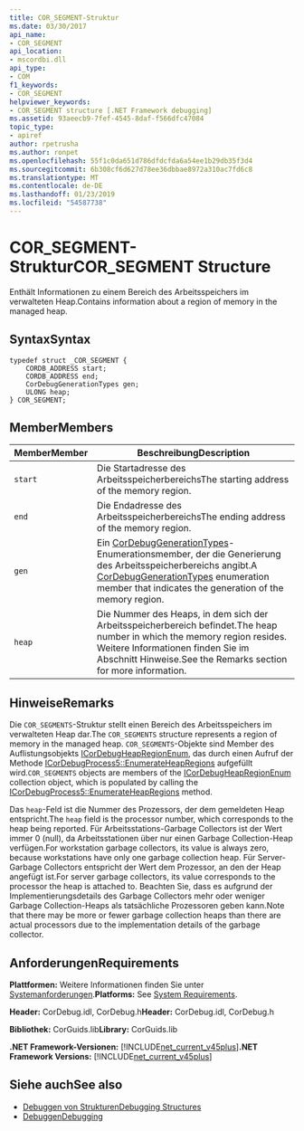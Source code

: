 ```yaml
---
title: COR_SEGMENT-Struktur
ms.date: 03/30/2017
api_name:
- COR_SEGMENT
api_location:
- mscordbi.dll
api_type:
- COM
f1_keywords:
- COR_SEGMENT
helpviewer_keywords:
- COR_SEGMENT structure [.NET Framework debugging]
ms.assetid: 93aeecb9-7fef-4545-8daf-f566dfc47084
topic_type:
- apiref
author: rpetrusha
ms.author: ronpet
ms.openlocfilehash: 55f1c0da651d786dfdcfda6a54ee1b29db35f3d4
ms.sourcegitcommit: 6b308cf6d627d78ee36dbbae8972a310ac7fd6c8
ms.translationtype: MT
ms.contentlocale: de-DE
ms.lasthandoff: 01/23/2019
ms.locfileid: "54587738"
---
```

# <a name="corsegment-structure"></a><span data-ttu-id="c6c5e-102">COR_SEGMENT-Struktur</span><span class="sxs-lookup"><span data-stu-id="c6c5e-102">COR_SEGMENT Structure</span></span>
<span data-ttu-id="c6c5e-103">Enthält Informationen zu einem Bereich des Arbeitsspeichers im verwalteten Heap.</span><span class="sxs-lookup"><span data-stu-id="c6c5e-103">Contains information about a region of memory in the managed heap.</span></span>  
  
## <a name="syntax"></a><span data-ttu-id="c6c5e-104">Syntax</span><span class="sxs-lookup"><span data-stu-id="c6c5e-104">Syntax</span></span>  
  
```  
typedef struct _COR_SEGMENT {  
    CORDB_ADDRESS start;            
    CORDB_ADDRESS end;              
    CorDebugGenerationTypes gen;    
    ULONG heap;                     
} COR_SEGMENT;  
```  
  
## <a name="members"></a><span data-ttu-id="c6c5e-105">Member</span><span class="sxs-lookup"><span data-stu-id="c6c5e-105">Members</span></span>  
  
|<span data-ttu-id="c6c5e-106">Member</span><span class="sxs-lookup"><span data-stu-id="c6c5e-106">Member</span></span>|<span data-ttu-id="c6c5e-107">Beschreibung</span><span class="sxs-lookup"><span data-stu-id="c6c5e-107">Description</span></span>|  
|------------|-----------------|  
|`start`|<span data-ttu-id="c6c5e-108">Die Startadresse des Arbeitsspeicherbereichs</span><span class="sxs-lookup"><span data-stu-id="c6c5e-108">The starting address of the memory region.</span></span>|  
|`end`|<span data-ttu-id="c6c5e-109">Die Endadresse des Arbeitsspeicherbereichs</span><span class="sxs-lookup"><span data-stu-id="c6c5e-109">The ending address of the memory region.</span></span>|  
|`gen`|<span data-ttu-id="c6c5e-110">Ein [CorDebugGenerationTypes](../../../../docs/framework/unmanaged-api/debugging/cordebuggenerationtypes-enumeration.md)-Enumerationsmember, der die Generierung des Arbeitsspeicherbereichs angibt.</span><span class="sxs-lookup"><span data-stu-id="c6c5e-110">A [CorDebugGenerationTypes](../../../../docs/framework/unmanaged-api/debugging/cordebuggenerationtypes-enumeration.md) enumeration member that indicates the generation of the memory region.</span></span>|  
|`heap`|<span data-ttu-id="c6c5e-111">Die Nummer des Heaps, in dem sich der Arbeitsspeicherbereich befindet.</span><span class="sxs-lookup"><span data-stu-id="c6c5e-111">The heap number in which the memory region resides.</span></span> <span data-ttu-id="c6c5e-112">Weitere Informationen finden Sie im Abschnitt Hinweise.</span><span class="sxs-lookup"><span data-stu-id="c6c5e-112">See the Remarks section for more information.</span></span>|  
  
## <a name="remarks"></a><span data-ttu-id="c6c5e-113">Hinweise</span><span class="sxs-lookup"><span data-stu-id="c6c5e-113">Remarks</span></span>  
 <span data-ttu-id="c6c5e-114">Die `COR_SEGMENTS`-Struktur stellt einen Bereich des Arbeitsspeichers im verwalteten Heap dar.</span><span class="sxs-lookup"><span data-stu-id="c6c5e-114">The `COR_SEGMENTS` structure represents a region of memory in the managed heap.</span></span>  <span data-ttu-id="c6c5e-115">`COR_SEGMENTS`-Objekte sind Member des Auflistungsobjekts [ICorDebugHeapRegionEnum](../../../../docs/framework/unmanaged-api/debugging/icordebugheapsegmentenum-interface.md), das durch einen Aufruf der Methode [ICorDebugProcess5::EnumerateHeapRegions](../../../../docs/framework/unmanaged-api/debugging/icordebugprocess5-enumerateheapregions-method.md) aufgefüllt wird.</span><span class="sxs-lookup"><span data-stu-id="c6c5e-115">`COR_SEGMENTS` objects are members of the [ICorDebugHeapRegionEnum](../../../../docs/framework/unmanaged-api/debugging/icordebugheapsegmentenum-interface.md) collection object, which is populated by calling the [ICorDebugProcess5::EnumerateHeapRegions](../../../../docs/framework/unmanaged-api/debugging/icordebugprocess5-enumerateheapregions-method.md) method.</span></span>  
  
 <span data-ttu-id="c6c5e-116">Das `heap`-Feld ist die Nummer des Prozessors, der dem gemeldeten Heap entspricht.</span><span class="sxs-lookup"><span data-stu-id="c6c5e-116">The `heap` field is the processor number, which corresponds to the heap being reported.</span></span> <span data-ttu-id="c6c5e-117">Für Arbeitsstations-Garbage Collectors ist der Wert immer 0 (null), da Arbeitsstationen über nur einen Garbage Collection-Heap verfügen.</span><span class="sxs-lookup"><span data-stu-id="c6c5e-117">For workstation garbage collectors, its value is always zero, because workstations have only one garbage collection heap.</span></span> <span data-ttu-id="c6c5e-118">Für Server-Garbage Collectors entspricht der Wert dem Prozessor, an den der Heap angefügt ist.</span><span class="sxs-lookup"><span data-stu-id="c6c5e-118">For server garbage collectors, its value corresponds to the processor the heap is attached to.</span></span> <span data-ttu-id="c6c5e-119">Beachten Sie, dass es aufgrund der Implementierungsdetails des Garbage Collectors mehr oder weniger Garbage Collection-Heaps als tatsächliche Prozessoren geben kann.</span><span class="sxs-lookup"><span data-stu-id="c6c5e-119">Note that there may be more or fewer garbage collection heaps than there are actual processors due to the implementation details of the garbage collector.</span></span>  
  
## <a name="requirements"></a><span data-ttu-id="c6c5e-120">Anforderungen</span><span class="sxs-lookup"><span data-stu-id="c6c5e-120">Requirements</span></span>  
 <span data-ttu-id="c6c5e-121">**Plattformen:** Weitere Informationen finden Sie unter [Systemanforderungen](../../../../docs/framework/get-started/system-requirements.md).</span><span class="sxs-lookup"><span data-stu-id="c6c5e-121">**Platforms:** See [System Requirements](../../../../docs/framework/get-started/system-requirements.md).</span></span>  
  
 <span data-ttu-id="c6c5e-122">**Header:** CorDebug.idl, CorDebug.h</span><span class="sxs-lookup"><span data-stu-id="c6c5e-122">**Header:** CorDebug.idl, CorDebug.h</span></span>  
  
 <span data-ttu-id="c6c5e-123">**Bibliothek:** CorGuids.lib</span><span class="sxs-lookup"><span data-stu-id="c6c5e-123">**Library:** CorGuids.lib</span></span>  
  
 <span data-ttu-id="c6c5e-124">**.NET Framework-Versionen:** [!INCLUDE[net_current_v45plus](../../../../includes/net-current-v45plus-md.md)]</span><span class="sxs-lookup"><span data-stu-id="c6c5e-124">**.NET Framework Versions:** [!INCLUDE[net_current_v45plus](../../../../includes/net-current-v45plus-md.md)]</span></span>  
  
## <a name="see-also"></a><span data-ttu-id="c6c5e-125">Siehe auch</span><span class="sxs-lookup"><span data-stu-id="c6c5e-125">See also</span></span>
- [<span data-ttu-id="c6c5e-126">Debuggen von Strukturen</span><span class="sxs-lookup"><span data-stu-id="c6c5e-126">Debugging Structures</span></span>](../../../../docs/framework/unmanaged-api/debugging/debugging-structures.md)
- [<span data-ttu-id="c6c5e-127">Debuggen</span><span class="sxs-lookup"><span data-stu-id="c6c5e-127">Debugging</span></span>](../../../../docs/framework/unmanaged-api/debugging/index.md)
